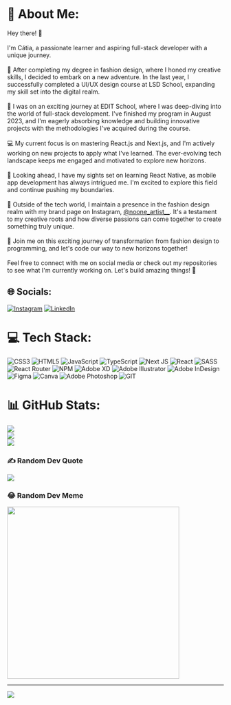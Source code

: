 # 💫 About Me:
Hey there! 👋<br><br>I'm Cátia, a passionate learner and aspiring full-stack developer with a unique journey. <br><br>🎨 After completing my degree in fashion design, where I honed my creative skills, I decided to embark on a new adventure. In the last year, I successfully completed a UI/UX design course at LSD School, expanding my skill set into the digital realm.<br><br>🚀 I was on an exciting journey at EDIT School, where I was deep-diving into the world of full-stack development. I've finished my program in August 2023, and I'm eagerly absorbing knowledge and building innovative projects with the methodologies I've acquired during the course.<br><br>💻 My current focus is on mastering React.js and Next.js, and I'm actively working on new projects to apply what I've learned. The ever-evolving tech landscape keeps me engaged and motivated to explore new horizons.<br><br>📱 Looking ahead, I have my sights set on learning React Native, as mobile app development has always intrigued me. I'm excited to explore this field and continue pushing my boundaries.<br><br>🎨 Outside of the tech world, I maintain a presence in the fashion design realm with my brand page on Instagram, [@noone_artist__](https://www.instagram.com/noone_artist__/). It's a testament to my creative roots and how diverse passions can come together to create something truly unique.<br><br>🌟 Join me on this exciting journey of transformation from fashion design to programming, and let's code our way to new horizons together!<br><br>Feel free to connect with me on social media or check out my repositories to see what I'm currently working on. Let's build amazing things! 🚀


## 🌐 Socials:
[![Instagram](https://img.shields.io/badge/Instagram-%23E4405F.svg?logo=Instagram&logoColor=white)](https://instagram.com/catiaabreu___) [![LinkedIn](https://img.shields.io/badge/LinkedIn-%230077B5.svg?logo=linkedin&logoColor=white)](https://linkedin.com/in/catiadev) 

# 💻 Tech Stack:
![CSS3](https://img.shields.io/badge/css3-%231572B6.svg?style=for-the-badge&logo=css3&logoColor=white) ![HTML5](https://img.shields.io/badge/html5-%23E34F26.svg?style=for-the-badge&logo=html5&logoColor=white) ![JavaScript](https://img.shields.io/badge/javascript-%23323330.svg?style=for-the-badge&logo=javascript&logoColor=%23F7DF1E) ![TypeScript](https://img.shields.io/badge/typescript-%23007ACC.svg?style=for-the-badge&logo=typescript&logoColor=white) ![Next JS](https://img.shields.io/badge/Next-black?style=for-the-badge&logo=next.js&logoColor=white) ![React](https://img.shields.io/badge/react-%2320232a.svg?style=for-the-badge&logo=react&logoColor=%2361DAFB) ![SASS](https://img.shields.io/badge/SASS-hotpink.svg?style=for-the-badge&logo=SASS&logoColor=white) ![React Router](https://img.shields.io/badge/React_Router-CA4245?style=for-the-badge&logo=react-router&logoColor=white) ![NPM](https://img.shields.io/badge/NPM-%23000000.svg?style=for-the-badge&logo=npm&logoColor=white) ![Adobe XD](https://img.shields.io/badge/Adobe%20XD-470137?style=for-the-badge&logo=Adobe%20XD&logoColor=#FF61F6) ![Adobe Illustrator](https://img.shields.io/badge/adobeillustrator-%23FF9A00.svg?style=for-the-badge&logo=adobeillustrator&logoColor=white) ![Adobe InDesign](https://img.shields.io/badge/Adobe%20InDesign-49021F?style=for-the-badge&logo=adobeindesign&logoColor=white) 	![Figma](https://img.shields.io/badge/figma-%23F24E1E.svg?style=for-the-badge&logo=figma&logoColor=white) ![Canva](https://img.shields.io/badge/Canva-%2300C4CC.svg?style=for-the-badge&logo=Canva&logoColor=white) ![Adobe Photoshop](https://img.shields.io/badge/adobephotoshop-%2331A8FF.svg?style=for-the-badge&logo=adobephotoshop&logoColor=white) ![GIT](https://img.shields.io/badge/Git-fc6d26?style=for-the-badge&logo=git&logoColor=white)
# 📊 GitHub Stats:
![](https://github-readme-stats.vercel.app/api?username=catiaraquelabreu&theme=dracula&hide_border=true&include_all_commits=false&count_private=false)<br/>
![](https://github-readme-streak-stats.herokuapp.com/?user=catiaraquelabreu&theme=dracula&hide_border=true)<br/>
![](https://github-readme-stats.vercel.app/api/top-langs/?username=catiaraquelabreu&theme=dracula&hide_border=true&include_all_commits=false&count_private=false&layout=compact)

### ✍️ Random Dev Quote
![](https://quotes-github-readme.vercel.app/api?type=horizontal&theme=radical)

### 😂 Random Dev Meme
<img src='https://randommeme-five.vercel.app/' style="height: 400px;"/>

---
[![](https://visitcount.itsvg.in/api?id=catiaraquelabreu&icon=0&color=0)](https://visitcount.itsvg.in)

<!-- Proudly created with GPRM ( https://gprm.itsvg.in ) -->
